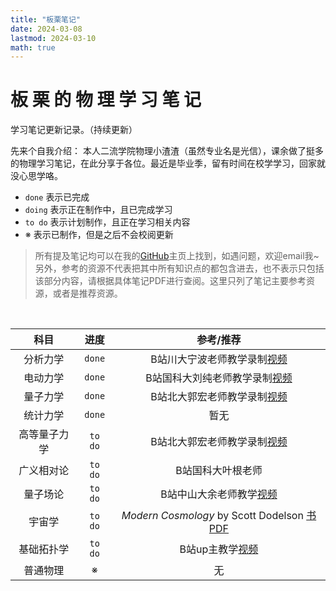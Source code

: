 ```yaml
---
title: "板栗笔记"
date: 2024-03-08
lastmod: 2024-03-10
math: true
---
```

# 板 栗 的 物 理 学 习 笔 记

学习笔记更新记录。（持续更新）

<!--more-->

先来个自我介绍：
本人二流学院物理小渣渣（虽然专业名是光信），课余做了挺多的物理学习笔记，在此分享于各位。最近是毕业季，留有时间在校学学习，回家就没心思学咯。

- `done` 表示已完成
- `doing` 表示正在制作中，且已完成学习 
- `to do` 表示计划制作，且正在学习相关内容
- ※ 表示已制作，但是之后不会校阅更新 


> 所有提及笔记均可以在我的[GitHub](https://github.com/heyingqiu/NOTEs)主页上找到，如遇问题，欢迎email我~ 另外，参考的资源不代表把其中所有知识点的都包含进去，也不表示只包括该部分内容，请根据具体笔记PDF进行查阅。这里只列了笔记主要参考资源，或者是推荐资源。
<br>



| 科目  | 进度 | 参考/推荐 |
| :-----: | :----: | :----: |
| 分析力学 | `done` | B站川大宁波老师教学录制[视频](https://www.bilibili.com/video/BV1hY411g7HG) |
| 电动力学 | `done` | B站国科大刘纯老师教学录制[视频](https://www.bilibili.com/video/BV19P411L7ps/) |
| 量子力学 | `done` | B站北大郭宏老师教学录制[视频](https://www.bilibili.com/video/BV1Uh4y1K7Ey/) |
| 统计力学 | `done` | 暂无 |
| 高等量子力学 | `to do` | B站北大郭宏老师教学录制[视频](https://www.bilibili.com/video/BV1QN411i7Wo) |
| 广义相对论 | `to do` | B站国科大叶根老师 |
| 量子场论 | `to do` | B站中山大余老师教学[视频](https://space.bilibili.com/6888822/channel/seriesdetail?sid=4025692) |
| 宇宙学  | `to do` | *Modern Cosmology* by Scott Dodelson [书PDF](https://icourse.club/uploads/files/c6cd83fdddc0c0e5e6058b2c1a2f8781399c616e.pdf) |
| 基础拓扑学| `to do` | B站up主教学[视频](https://www.bilibili.com/video/BV1P7411N7fW/) |
| 普通物理 | ※ | 无 |

